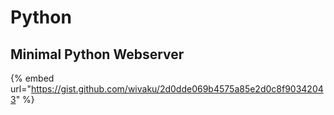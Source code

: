 # Python

## Minimal Python Webserver

{% embed url="https://gist.github.com/wivaku/2d0dde069b4575a85e2d0c8f90342043" %}



